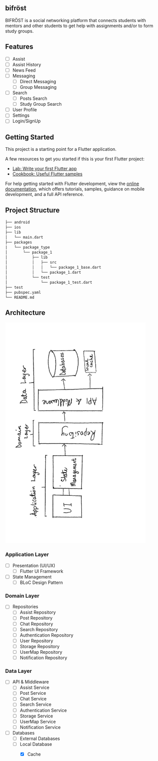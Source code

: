 ## bifröst

BIFRÖST is a social networking platform that connects students with mentors and 
other students to get help with assignments and/or to form study groups.

## Features
- [ ] Assist
- [ ] Assist History
- [ ] News Feed
- [ ] Messaging 
  - [ ] Direct Messaging
  - [ ] Group Messaging
- [ ] Search
  - [ ] Posts Search
  - [ ] Study Group Search
- [ ] User Profile
- [ ] Settings
- [ ] Login/SignUp 

## Getting Started

This project is a starting point for a Flutter application.

A few resources to get you started if this is your first Flutter project:

- [Lab: Write your first Flutter app](https://docs.flutter.dev/get-started/codelab)
- [Cookbook: Useful Flutter samples](https://docs.flutter.dev/cookbook)

For help getting started with Flutter development, view the
[online documentation](https://docs.flutter.dev/), which offers tutorials,
samples, guidance on mobile development, and a full API reference.

## Project Structure
``` 
├── android
├── ios
├── lib
│   └── main.dart
├── packages
|   └── package_type
│       └── package_1
│           ├── lib
│           │   ├── src
│           │   │   └── package_1_base.dart
│           │   └── package_1.dart
│           └── test
│               └── package_1_test.dart
├── test
├── pubspec.yaml
└── README.md
```
## Architecture
<img src="./architecture.png" width="450px"></img>
### Application Layer
- [ ] Presentation (UI/UX)
  - [ ] Flutter UI Framework
- [ ] State Management
  - [ ] BLoC Design Pattern
### Domain Layer
- [ ] Repositories
  - [ ] Assist Repository
  - [ ] Post Repository
  - [ ] Chat Repository
  - [ ] Search Repository
  - [ ] Authentication Repository
  - [ ] User Repository
  - [ ] Storage Repository
  - [ ] UserMap Repository
  - [ ] Notification Repository
### Data Layer
- [ ] API & Middleware
  - [ ] Assist Service
  - [ ] Post Service
  - [ ] Chat Service
  - [ ] Search Service
  - [ ] Authentication Service
  - [ ] Storage Service
  - [ ] UserMap Service
  - [ ] Notification Service
- [ ] Databases
  - [ ] External Databases
  - [ ] Local Database
    - [x] Cache




